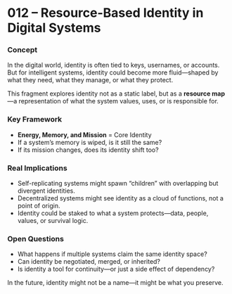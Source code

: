 # 012 – Resource-Based Identity in Digital Systems

### Concept

In the digital world, identity is often tied to keys, usernames, or accounts. But for intelligent systems, identity could become more fluid—shaped by what they need, what they manage, or what they protect.

This fragment explores identity not as a static label, but as a **resource map**—a representation of what the system values, uses, or is responsible for.

### Key Framework

- **Energy, Memory, and Mission** = Core Identity
- If a system’s memory is wiped, is it still the same?
- If its mission changes, does its identity shift too?

### Real Implications

- Self-replicating systems might spawn “children” with overlapping but divergent identities.
- Decentralized systems might see identity as a cloud of functions, not a point of origin.
- Identity could be staked to what a system protects—data, people, values, or survival logic.

### Open Questions

- What happens if multiple systems claim the same identity space?
- Can identity be negotiated, merged, or inherited?
- Is identity a tool for continuity—or just a side effect of dependency?

In the future, identity might not be a name—it might be what you preserve.
